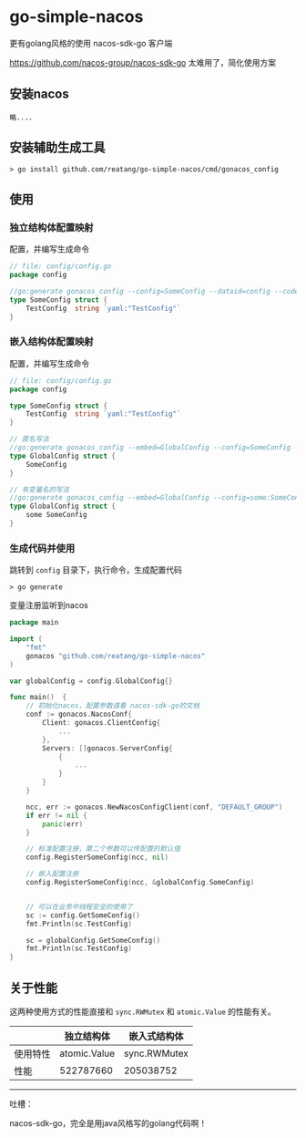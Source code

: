 # go-simple-nacos
更有golang风格的使用 nacos-sdk-go 客户端

https://github.com/nacos-group/nacos-sdk-go 太难用了，简化使用方案

## 安装nacos

    略....

## 安装辅助生成工具

```
> go install github.com/reatang/go-simple-nacos/cmd/gonacos_config
```

## 使用

### 独立结构体配置映射

配置，并编写生成命令
```go
// file: config/config.go
package config

//go:generate gonacos_config --config=SomeConfig --dataid=config --codec=yaml
type SomeConfig struct {
	TestConfig  string `yaml:"TestConfig"`
}
```

### 嵌入结构体配置映射

配置，并编写生成命令

```go
// file: config/config.go
package config

type SomeConfig struct {
    TestConfig  string `yaml:"TestConfig"`
}

// 匿名写法
//go:generate gonacos_config --embed=GlobalConfig --config=SomeConfig --dataid=config --codec=yaml
type GlobalConfig struct {
    SomeConfig
}

// 有变量名的写法
//go:generate gonacos_config --embed=GlobalConfig --config=some:SomeConfig --dataid=config --codec=yaml
type GlobalConfig struct {
    some SomeConfig
}

```

### 生成代码并使用

跳转到 `config` 目录下，执行命令，生成配置代码
```
> go generate
```

变量注册监听到nacos
```go
package main

import (
	"fmt"
	gonacos "github.com/reatang/go-simple-nacos"
)

var globalConfig = config.GlobalConfig{}

func main()  {
	// 初始化nacos，配置参数请看 nacos-sdk-go的文档
	conf := gonacos.NacosConf{
		Client: gonacos.ClientConfig{
			...
		},
		Servers: []gonacos.ServerConfig{
			{
				...
			}
		}
	}

	ncc, err := gonacos.NewNacosConfigClient(conf, "DEFAULT_GROUP")
	if err != nil {
		panic(err)
	}

	// 标准配置注册，第二个参数可以传配置的默认值
	config.RegisterSomeConfig(ncc, nil)

	// 嵌入配置注册
	config.RegisterSomeConfig(ncc, &globalConfig.SomeConfig)


	// 可以在业务中线程安全的使用了
	sc := config.GetSomeConfig()
	fmt.Println(sc.TestConfig)

	sc = globalConfig.GetSomeConfig()
	fmt.Println(sc.TestConfig)
}
```

## 关于性能

这两种使用方式的性能直接和 `sync.RWMutex` 和 `atomic.Value` 的性能有关。

|      | 独立结构体        | 嵌入式结构体       |
|------|--------------|--------------|
| 使用特性 | atomic.Value | sync.RWMutex |
| 性能   | 522787660    | 205038752    |  


---

吐槽：

nacos-sdk-go，完全是用java风格写的golang代码啊！

